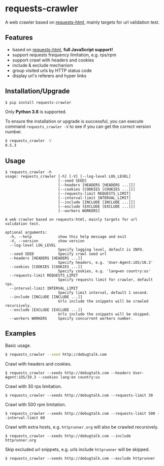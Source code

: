# requests-crawler

A web crawler based on [requests-html][requests-html], mainly targets for url validation test.

## Features

- based on [requests-html][requests-html], **full JavaScript support!**
- support requests frequency limitation, e.g. rps/rpm
- support crawl with headers and cookies
- include & exclude mechanism
- group visited urls by HTTP status code
- display url's referers and hyper links

## Installation/Upgrade

```bash
$ pip install requests-crawler
```

Only **Python 3.6** is supported.

To ensure the installation or upgrade is successful, you can execute command `requests_crawler -V` to see if you can get the correct version number.

```bash
$ requests_crawler -V
0.5.3
```

## Usage

```text
$ requests_crawler -h
usage: requests_crawler [-h] [-V] [--log-level LOG_LEVEL]
                        [--seed SEED]
                        [--headers [HEADERS [HEADERS ...]]]
                        [--cookies [COOKIES [COOKIES ...]]]
                        [--requests-limit REQUESTS_LIMIT]
                        [--interval-limit INTERVAL_LIMIT]
                        [--include [INCLUDE [INCLUDE ...]]]
                        [--exclude [EXCLUDE [EXCLUDE ...]]]
                        [--workers WORKERS]

A web crawler based on requests-html, mainly targets for url validation test.

optional arguments:
  -h, --help            show this help message and exit
  -V, --version         show version
  --log-level LOG_LEVEL
                        Specify logging level, default is INFO.
  --seed SEED           Specify crawl seed url
  --headers [HEADERS [HEADERS ...]]
                        Specify headers, e.g. 'User-Agent:iOS/10.3'
  --cookies [COOKIES [COOKIES ...]]
                        Specify cookies, e.g. 'lang=en country:us'
  --requests-limit REQUESTS_LIMIT
                        Specify requests limit for crawler, default rps.
  --interval-limit INTERVAL_LIMIT
                        Specify limit interval, default 1 second.
  --include [INCLUDE [INCLUDE ...]]
                        Urls include the snippets will be crawled recursively.
  --exclude [EXCLUDE [EXCLUDE ...]]
                        Urls include the snippets will be skipped.
  --workers WORKERS     Specify concurrent workers number.
```

## Examples

Basic usage.

```bash
$ requests_crawler --seed http://debugtalk.com
```

Crawl with headers and cookies.

```text
$ requests_crawler --seeds http://debugtalk.com --headers User-Agent:iOS/10.3 --cookies lang:en country:us
```

Crawl with 30 rps limitation.

```text
$ requests_crawler --seeds http://debugtalk.com --requests-limit 30
```

Crawl with 500 rpm limitation.

```text
$ requests_crawler --seeds http://debugtalk.com --requests-limit 500 --interval-limit 60
```

Crawl with extra hosts, e.g. `httprunner.org` will also be crawled recursively.

```text
$ requests_crawler --seeds http://debugtalk.com --include httprunner.org
```

Skip excluded url snippets, e.g. urls include `httprunner` will be skipped.

```text
$ requests_crawler --seeds http://debugtalk.com --exclude httprunner
```

<!-- ## Logs && Report -->


[requests-html]: https://github.com/kennethreitz/requests-html